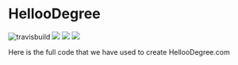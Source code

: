 # HellooDegree
![travisbuild](https://img.shields.io/waffle/label/evancohen/smart-mirror/in%20progress.svg)
![](https://img.shields.io/badge/Team-HellooDegree-blue.svg)
![](https://img.shields.io/david/strongloop/express.svg)
![](https://img.shields.io/badge/release-v1.0.0-orange.svg)


Here is the full code that we have used to create HellooDegree.com
